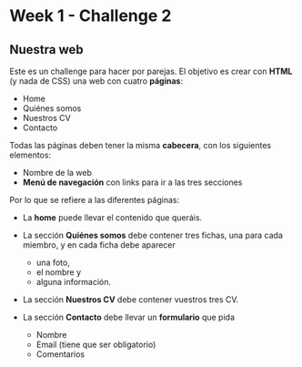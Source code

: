 # Week 1 - Challenge 2

## Nuestra web

Este es un challenge para hacer por parejas.
El objetivo es crear con **HTML** (y nada de CSS) una web con cuatro **páginas**:

- Home
- Quiénes somos
- Nuestros CV
- Contacto

Todas las páginas deben tener la misma **cabecera**, con los siguientes elementos:

- Nombre de la web
- **Menú de navegación** con links para ir a las tres secciones

Por lo que se refiere a las diferentes páginas:

- La **home** puede llevar el contenido que queráis.

- La sección **Quiénes somos** debe contener tres fichas, una para cada miembro, y en cada ficha debe aparecer

  - una foto,
  - el nombre y
  - alguna información.

- La sección **Nuestros CV** debe contener vuestros tres CV.

- La sección **Contacto** debe llevar un **formulario** que pida
  - Nombre
  - Email (tiene que ser obligatorio)
  - Comentarios
